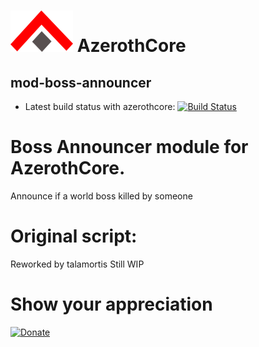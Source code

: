 # ![logo](https://raw.githubusercontent.com/azerothcore/azerothcore.github.io/master/images/logo-github.png) AzerothCore
## mod-boss-announcer
- Latest build status with azerothcore: [![Build Status](https://github.com/azerothcore/mod-boss-announcer/workflows/core-build/badge.svg?branch=master&event=push)](https://github.com/azerothcore/mod-boss-announcer)

# Boss Announcer module for AzerothCore.

Announce if a world boss killed by someone

# Original script:
Reworked by talamortis Still WIP


# Show your appreciation
[![Donate](https://img.shields.io/badge/Donate-PayPal-green.svg)](https://www.paypal.com/cgi-bin/webscr?cmd=_s-xclick&hosted_button_id=SBJFTAJKUNEXC)
